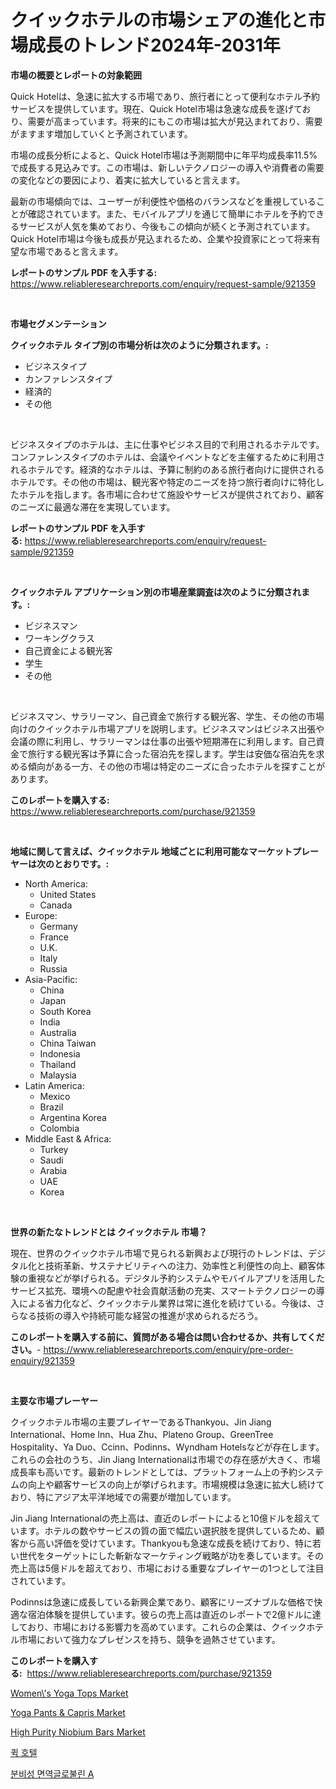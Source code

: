 <p><h1>クイックホテルの市場シェアの進化と市場成長のトレンド2024年-2031年</h1></p><p><strong>市場の概要とレポートの対象範囲</strong></p>
<p><p>Quick Hotelは、急速に拡大する市場であり、旅行者にとって便利なホテル予約サービスを提供しています。現在、Quick Hotel市場は急速な成長を遂げており、需要が高まっています。将来的にもこの市場は拡大が見込まれており、需要がますます増加していくと予測されています。</p><p>市場の成長分析によると、Quick Hotel市場は予測期間中に年平均成長率11.5%で成長する見込みです。この市場は、新しいテクノロジーの導入や消費者の需要の変化などの要因により、着実に拡大していると言えます。</p><p>最新の市場傾向では、ユーザーが利便性や価格のバランスなどを重視していることが確認されています。また、モバイルアプリを通じて簡単にホテルを予約できるサービスが人気を集めており、今後もこの傾向が続くと予測されています。Quick Hotel市場は今後も成長が見込まれるため、企業や投資家にとって将来有望な市場であると言えます。</p></p>
<p><strong>レポートのサンプル PDF を入手する:</strong> <a href="https://www.reliableresearchreports.com/enquiry/request-sample/921359">https://www.reliableresearchreports.com/enquiry/request-sample/921359</a></p>
<p>&nbsp;</p>
<p><strong>市場セグメンテーション</strong></p>
<p><strong>クイックホテル タイプ別の市場分析は次のように分類されます。:</strong></p>
<p><ul><li>ビジネスタイプ</li><li>カンファレンスタイプ</li><li>経済的</li><li>その他</li></ul></p>
<p>&nbsp;</p>
<p><p>ビジネスタイプのホテルは、主に仕事やビジネス目的で利用されるホテルです。コンファレンスタイプのホテルは、会議やイベントなどを主催するために利用されるホテルです。経済的なホテルは、予算に制約のある旅行者向けに提供されるホテルです。その他の市場は、観光客や特定のニーズを持つ旅行者向けに特化したホテルを指します。各市場に合わせて施設やサービスが提供されており、顧客のニーズに最適な滞在を実現しています。</p></p>
<p><strong>レポートのサンプル PDF を入手する:</strong>&nbsp;<a href="https://www.reliableresearchreports.com/enquiry/request-sample/921359">https://www.reliableresearchreports.com/enquiry/request-sample/921359</a></p>
<p>&nbsp;</p>
<p><strong> クイックホテル アプリケーション別の市場産業調査は次のように分類されます。:</strong></p>
<p><ul><li>ビジネスマン</li><li>ワーキングクラス</li><li>自己資金による観光客</li><li>学生</li><li>その他</li></ul></p>
<p>&nbsp;</p>
<p><p>ビジネスマン、サラリーマン、自己資金で旅行する観光客、学生、その他の市場向けのクイックホテル市場アプリを説明します。ビジネスマンはビジネス出張や会議の際に利用し、サラリーマンは仕事の出張や短期滞在に利用します。自己資金で旅行する観光客は予算に合った宿泊先を探します。学生は安価な宿泊先を求める傾向がある一方、その他の市場は特定のニーズに合ったホテルを探すことがあります。</p></p>
<p><strong>このレポートを購入する:</strong>&nbsp; <a href="https://www.reliableresearchreports.com/purchase/921359">https://www.reliableresearchreports.com/purchase/921359</a></p>
<p>&nbsp;</p>
<p><strong>地域に関して言えば、クイックホテル 地域ごとに利用可能なマーケットプレーヤーは次のとおりです。:</strong></p>
<p><ul>
    <li>
        North America:
        <ul>
            <li>United States</li>
            <li>Canada</li>
        </ul>
    </li>
    <li>
        Europe:
        <ul>
            <li>Germany</li>
            <li>France</li>
            <li>U.K.</li>
            <li>Italy</li>
            <li>Russia</li>
        </ul>
    </li>
    <li>
        Asia-Pacific:
        <ul>
            <li>China</li>
            <li>Japan</li>
            <li>South Korea</li>
            <li>India</li>
            <li>Australia</li>
            <li>China Taiwan</li>
            <li>Indonesia</li>
            <li>Thailand</li>
            <li>Malaysia</li>
        </ul>
    </li>
    <li>
        Latin America:
        <ul>
            <li>Mexico</li>
            <li>Brazil</li>
            <li>Argentina Korea</li>
            <li>Colombia</li>
        </ul>
    </li>
    <li>
        Middle East & Africa:
        <ul>
            <li>Turkey</li>
            <li>Saudi</li>
            <li>Arabia</li>
            <li>UAE</li>
            <li>Korea</li>
        </ul>
    </li>
    </ul></p>
<p>&nbsp;</p>
<p><strong>世界の新たなトレンドとは クイックホテル 市場？</strong></p>
<p><p>現在、世界のクイックホテル市場で見られる新興および現行のトレンドは、デジタル化と技術革新、サステナビリティへの注力、効率性と利便性の向上、顧客体験の重視などが挙げられる。デジタル予約システムやモバイルアプリを活用したサービス拡充、環境への配慮や社会貢献活動の充実、スマートテクノロジーの導入による省力化など、クイックホテル業界は常に進化を続けている。今後は、さらなる技術の導入や持続可能な経営の推進が求められるだろう。</p></p>
<p><strong>このレポートを購入する前に、質問がある場合は問い合わせるか、共有してください。</strong>- <a href="https://www.reliableresearchreports.com/enquiry/pre-order-enquiry/921359">https://www.reliableresearchreports.com/enquiry/pre-order-enquiry/921359</a></p>
<p>&nbsp;</p>
<p><strong>主要な市場プレーヤー</strong></p>
<p><p>クイックホテル市場の主要プレイヤーであるThankyou、Jin Jiang International、Home Inn、Hua Zhu、Plateno Group、GreenTree Hospitality、Ya Duo、Ccinn、Podinns、Wyndham Hotelsなどが存在します。これらの会社のうち、Jin Jiang Internationalは市場での存在感が大きく、市場成長率も高いです。最新のトレンドとしては、プラットフォーム上の予約システムの向上や顧客サービスの向上が挙げられます。市場規模は急速に拡大し続けており、特にアジア太平洋地域での需要が増加しています。</p><p>Jin Jiang Internationalの売上高は、直近のレポートによると10億ドルを超えています。ホテルの数やサービスの質の面で幅広い選択肢を提供しているため、顧客から高い評価を受けています。Thankyouも急速な成長を続けており、特に若い世代をターゲットにした斬新なマーケティング戦略が功を奏しています。その売上高は5億ドルを超えており、市場における重要なプレイヤーの1つとして注目されています。</p><p>Podinnsは急速に成長している新興企業であり、顧客にリーズナブルな価格で快適な宿泊体験を提供しています。彼らの売上高は直近のレポートで2億ドルに達しており、市場における影響力を高めています。これらの企業は、クイックホテル市場において強力なプレゼンスを持ち、競争を過熱させています。</p></p>
<p><strong>このレポートを購入する:</strong>&nbsp;&nbsp;<a href="https://www.reliableresearchreports.com/purchase/921359">https://www.reliableresearchreports.com/purchase/921359</a></p>
<p><p><a href="https://issuu.com/reportprime-2/docs/womens-yoga-tops-market-size-2030.pptx">Women\'s Yoga Tops Market</a></p><p><a href="https://issuu.com/reportprime-2/docs/yoga-pants-capris-market-size-2030.pptx">Yoga Pants & Capris Market</a></p><p><a href="https://github.com/juancolorado15/Market-Research-Report-List-1/blob/main/high-purity-niobium-bars-market.md">High Purity Niobium Bars Market</a></p><p><a href="https://github.com/sougarounis/Market-Research-Report-List-2/blob/main/8576121182138.md">퀵 호텔</a></p><p><a href="https://github.com/laholand/Market-Research-Report-List-2/blob/main/4830046182137.md">분비성 면역글로불린 A</a></p></p>